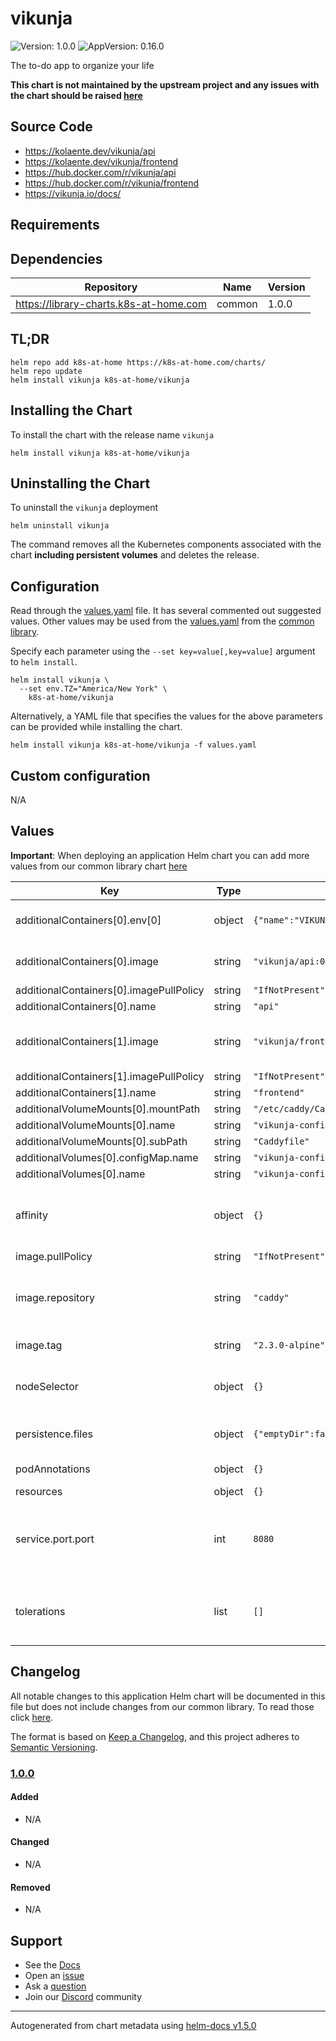 # vikunja

![Version: 1.0.0](https://img.shields.io/badge/Version-1.0.0-informational?style=flat-square) ![AppVersion: 0.16.0](https://img.shields.io/badge/AppVersion-0.16.0-informational?style=flat-square)

The to-do app to organize your life

**This chart is not maintained by the upstream project and any issues with the chart should be raised [here](https://github.com/k8s-at-home/charts/issues/new/choose)**

## Source Code

* <https://kolaente.dev/vikunja/api>
* <https://kolaente.dev/vikunja/frontend>
* <https://hub.docker.com/r/vikunja/api>
* <https://hub.docker.com/r/vikunja/frontend>
* <https://vikunja.io/docs/>

## Requirements

## Dependencies

| Repository | Name | Version |
|------------|------|---------|
| https://library-charts.k8s-at-home.com | common | 1.0.0 |

## TL;DR

```console
helm repo add k8s-at-home https://k8s-at-home.com/charts/
helm repo update
helm install vikunja k8s-at-home/vikunja
```

## Installing the Chart

To install the chart with the release name `vikunja`

```console
helm install vikunja k8s-at-home/vikunja
```

## Uninstalling the Chart

To uninstall the `vikunja` deployment

```console
helm uninstall vikunja
```

The command removes all the Kubernetes components associated with the chart **including persistent volumes** and deletes the release.

## Configuration

Read through the [values.yaml](./values.yaml) file. It has several commented out suggested values.
Other values may be used from the [values.yaml](https://github.com/k8s-at-home/library-charts/tree/main/charts/stable/common/values.yaml) from the [common library](https://github.com/k8s-at-home/library-charts/tree/main/charts/stable/common).

Specify each parameter using the `--set key=value[,key=value]` argument to `helm install`.

```console
helm install vikunja \
  --set env.TZ="America/New York" \
    k8s-at-home/vikunja
```

Alternatively, a YAML file that specifies the values for the above parameters can be provided while installing the chart.

```console
helm install vikunja k8s-at-home/vikunja -f values.yaml
```

## Custom configuration

N/A

## Values

**Important**: When deploying an application Helm chart you can add more values from our common library chart [here](https://github.com/k8s-at-home/library-charts/tree/main/charts/stable/common)

| Key | Type | Default | Description |
|-----|------|---------|-------------|
| additionalContainers[0].env[0] | object | `{"name":"VIKUNJA_SERVICE_JWTSECRET","value":"myVeryComplexJWTSecret"}` | Vikunja unique secret |
| additionalContainers[0].image | string | `"vikunja/api:0.16.0"` | Vikunja api image and tag |
| additionalContainers[0].imagePullPolicy | string | `"IfNotPresent"` |  |
| additionalContainers[0].name | string | `"api"` |  |
| additionalContainers[1].image | string | `"vikunja/frontend:0.16.0"` | Vikunja frontend image and tag |
| additionalContainers[1].imagePullPolicy | string | `"IfNotPresent"` |  |
| additionalContainers[1].name | string | `"frontend"` |  |
| additionalVolumeMounts[0].mountPath | string | `"/etc/caddy/Caddyfile"` |  |
| additionalVolumeMounts[0].name | string | `"vikunja-config"` |  |
| additionalVolumeMounts[0].subPath | string | `"Caddyfile"` |  |
| additionalVolumes[0].configMap.name | string | `"vikunja-config"` |  |
| additionalVolumes[0].name | string | `"vikunja-config"` |  |
| affinity | object | `{}` | Affinity settings for pod assignment of the GUI |
| image.pullPolicy | string | `"IfNotPresent"` |  |
| image.repository | string | `"caddy"` | Caddy reverse proxy image and tag |
| image.tag | string | `"2.3.0-alpine"` | vikunja api image tag |
| nodeSelector | object | `{}` | Node labels for pod assignment of the GUI |
| persistence.files | object | `{"emptyDir":false,"enabled":false,"mountpath":"/app/vikunja/files"}` | Volume used for static files |
| podAnnotations | object | `{}` | Pod annotations |
| resources | object | `{}` |  |
| service.port.port | int | `8080` | Kubernetes port where used by Caddy reverse proxy |
| tolerations | list | `[]` | Toleration labels for pod assignment of the GUI |

## Changelog

All notable changes to this application Helm chart will be documented in this file but does not include changes from our common library. To read those click [here](https://github.com/k8s-at-home/library-charts/tree/main/charts/stable/common#changelog).

The format is based on [Keep a Changelog](https://keepachangelog.com/en/1.0.0/), and this project adheres to [Semantic Versioning](https://semver.org/spec/v2.0.0.html).

### [1.0.0]

#### Added

- N/A

#### Changed

- N/A

#### Removed

- N/A

[1.0.0]: #1.0.0

## Support

- See the [Docs](https://docs.k8s-at-home.com/our-helm-charts/getting-started/)
- Open an [issue](https://github.com/k8s-at-home/charts/issues/new/choose)
- Ask a [question](https://github.com/k8s-at-home/organization/discussions)
- Join our [Discord](https://discord.gg/sTMX7Vh) community

----------------------------------------------
Autogenerated from chart metadata using [helm-docs v1.5.0](https://github.com/norwoodj/helm-docs/releases/v1.5.0)